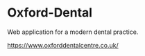 # Oxford-Dental
Web application for a modern dental practice.

https://www.oxforddentalcentre.co.uk/
